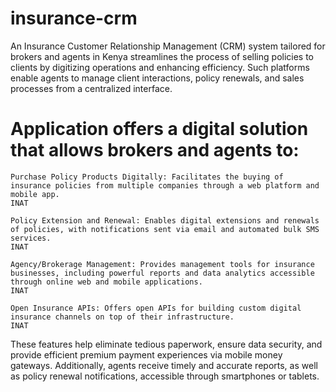 # insurance-crm
An Insurance Customer Relationship Management (CRM) system tailored for brokers and agents in Kenya streamlines the process of selling policies to clients by digitizing operations and enhancing efficiency. Such platforms enable agents to manage client interactions, policy renewals, and sales processes from a centralized interface.

# Application offers a digital solution that allows brokers and agents to:
    Purchase Policy Products Digitally: Facilitates the buying of insurance policies from multiple companies through a web platform and mobile app.
    INAT

    Policy Extension and Renewal: Enables digital extensions and renewals of policies, with notifications sent via email and automated bulk SMS services.
    INAT

    Agency/Brokerage Management: Provides management tools for insurance businesses, including powerful reports and data analytics accessible through online web and mobile applications.
    INAT

    Open Insurance APIs: Offers open APIs for building custom digital insurance channels on top of their infrastructure.
    INAT

These features help eliminate tedious paperwork, ensure data security, and provide efficient premium payment experiences via mobile money gateways. Additionally, agents receive timely and accurate reports, as well as policy renewal notifications, accessible through smartphones or tablets.
